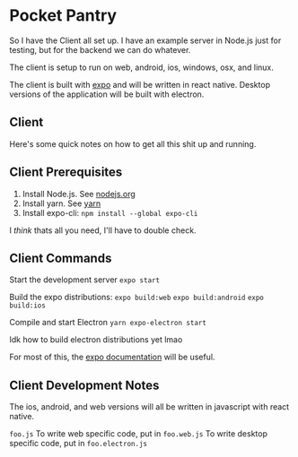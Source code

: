 # Pocket Pantry
So I have the Client all set up. I have an example server in Node.js just for testing,
but for the backend we can do whatever.

The client is setup to run on web, android, ios, windows, osx, and linux.

The client is built with [expo](docs.expo.io) and will be written in react native.
Desktop versions of the application will be built with electron.


## Client
Here's some quick notes on how to get all this shit up and running.

## Client Prerequisites
1. Install Node.js. See [nodejs.org](https://nodejs.org/en/download/)
3. Install yarn. See [yarn](https://classic.yarnpkg.com/en/docs/install/#windows-stable)
2. Install expo-cli:
	`npm install --global expo-cli`

I *think* thats all you need, I'll have to double check.


## Client Commands

Start the development server
`expo start`

Build the expo distributions:
`expo build:web`
`expo build:android`
`expo build:ios`

Compile and start Electron
`yarn expo-electron start`

Idk how to build electron distributions yet lmao


For most of this, the [expo documentation](docs.expo.io) will be useful.

## Client Development Notes

The ios, android, and web versions will all be written in javascript with react native.

`foo.js`
To write web specific code, put in `foo.web.js`
To write desktop specific code, put in `foo.electron.js`
